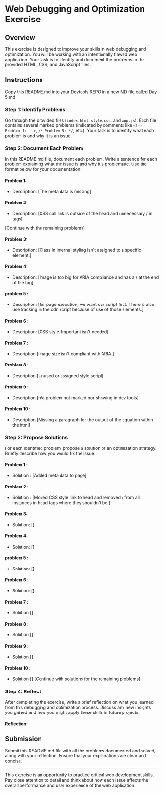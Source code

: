 # Web Debugging and Optimization Exercise

## Overview

This exercise is designed to improve your skills in web debugging and optimization. You will be working with an intentionally flawed web application. Your task is to identify and document the problems in the provided HTML, CSS, and JavaScript files.

## Instructions

Copy this README.md into your Devtools REPO in a new MD file called Day-5.md

### Step 1: Identify Problems

Go through the provided files (`index.html`, `style.css`, and `app.js`). Each file contains several marked problems (indicated by comments like `<!-- Problem 1: -->`, `/* Problem 5: */`, etc.). Your task is to identify what each problem is and why it is an issue.

### Step 2: Document Each Problem

In this README.md file, document each problem. Write a sentence for each problem explaining what the issue is and why it's problematic. Use the format below for your documentation:

#### Problem 1:

- Description: [The meta data is missing]

#### Problem 2:

- Description: [CSS call link is outside of the head and unnecessary / in tags]

[Continue with the remaining problems]

#### Problem 3:

- Description: [Class in internal styling isn't assigned to a specific element.]

#### Problem 4:

- Description: [Image is too big for ARIA compliance and has a / at the end of the tag]

#### problem 5 :

- Description: [for page execution, we want our script first. There is also use tracking in the cdn script because of use of those elements.]

#### Problem 6 :

- Description: [CSS style !Important isn't needed]

#### Problem 7 :

- Description [Image size isn't compliant with ARIA.]

#### Problem 8 :

- Description [Unused or assigned style script]

#### Problem 9 :

- Description [n/a problem not marked nor showing in dev tools]

#### Problem 10 :

- Description [Missing a paragraph for the output of the equation within the html]
### Step 3: Propose Solutions

For each identified problem, propose a solution or an optimization strategy. Briefly describe how you would fix the issue.

#### Problem 1 :

- Solution : [Added meta data to page]

#### Problem 2 :

- Solution : [Moved CSS style link to head and removed / from all instances in head tags where they shouldn't be.]

#### Problem 3:

- Solution: []

#### Problem 4:

- Solution: []

#### problem 5 :

- Solution: []

#### Problem 6 :

- Solution: []

#### Problem 7 :

- Solution []

#### Problem 8 :

- Solution []

#### Problem 9 :

- Solution []

#### Problem 10 :

- Solution []
[Continue with solutions for the remaining problems]

### Step 4: Reflect

After completing the exercise, write a brief reflection on what you learned from this debugging and optimization process. Discuss any new insights you gained and how you might apply these skills in future projects.

#### Reflection:


## Submission

Submit this README.md file with all the problems documented and solved, along with your reflection. Ensure that your explanations are clear and concise.

---

This exercise is an opportunity to practice critical web development skills. Pay close attention to detail and think about how each issue affects the overall performance and user experience of the web application.
 